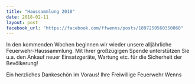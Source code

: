 ```yaml
---
title: "Haussammlung 2018"
date: 2018-02-11
layout: post
facebook_url: "https://facebook.com/ffwenns/posts/1897250560350060"
---
```


In den kommenden Wochen beginnen wir wieder unsere alljährliche Feuerwehr-Haussammlung.
Mit Ihrer großzügigen Spende unterstützen Sie u.a. den Ankauf neuer Einsatzgeräte, Wartung etc. für die Sicherheit der Bevölkerung!

Ein herzliches Dankeschön im Voraus!
Ihre Freiwillige Feuerwehr Wenns
